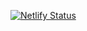 [![Netlify Status](https://api.netlify.com/api/v1/badges/e912ec9a-508d-4dbd-8559-f90585f7b7fc/deploy-status)](https://app.netlify.com/sites/fezarosa-portifolio/deploys)